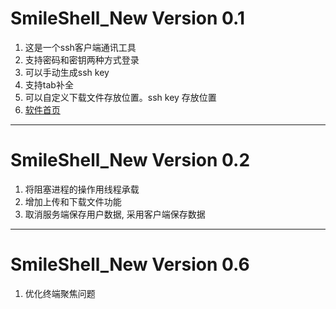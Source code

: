 # SmileShell_New Version 0.1 #
1. 这是一个ssh客户端通讯工具
2. 支持密码和密钥两种方式登录
3. 可以手动生成ssh key
4. 支持tab补全
5. 可以自定义下载文件存放位置。ssh key 存放位置
6. [软件首页](http://www.nisonge.cn/detail/blog_id/7 "软件首页")
***
# SmileShell_New Version 0.2 #
1. 将阻塞进程的操作用线程承载
2. 增加上传和下载文件功能
3. 取消服务端保存用户数据, 采用客户端保存数据
***
# SmileShell_New Version 0.6 #
1. 优化终端聚焦问题
